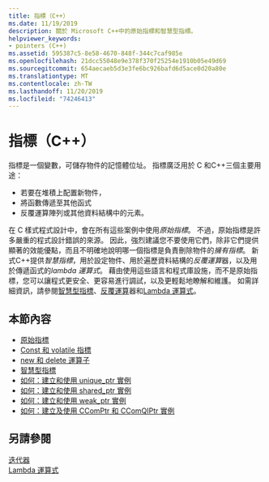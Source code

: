 ```yaml
---
title: 指標（C++）
ms.date: 11/19/2019
description: 關於 Microsoft C++中的原始指標和智慧型指標。
helpviewer_keywords:
- pointers (C++)
ms.assetid: 595387c5-8e58-4670-848f-344c7caf985e
ms.openlocfilehash: 21dcc55048e9e378f370f25254e1910b05e49d69
ms.sourcegitcommit: 654aecaeb5d3e3fe6bc926bafd6d5ace0d20a80e
ms.translationtype: MT
ms.contentlocale: zh-TW
ms.lasthandoff: 11/20/2019
ms.locfileid: "74246413"
---
```

# <a name="pointers-c"></a>指標（C++）

指標是一個變數，可儲存物件的記憶體位址。 指標廣泛用於 C 和C++三個主要用途：

- 若要在堆積上配置新物件，
- 將函數傳遞至其他函式
- 反覆運算陣列或其他資料結構中的元素。

在 C 樣式程式設計中，會在所有這些案例中使用*原始指標*。 不過，原始指標是許多嚴重的程式設計錯誤的來源。 因此，強烈建議您不要使用它們，除非它們提供顯著的效能優點，而且不明確地說明哪一個指標是負責刪除物件的*擁有指標*。 新式C++提供*智慧指標*，用於設定物件、用於遍歷資料結構的*反覆運算*器，以及用於傳遞函式的*lambda 運算式*。 藉由使用這些語言和程式庫設施，而不是原始指標，您可以讓程式更安全、更容易進行調試，以及更輕鬆地瞭解和維護。 如需詳細資訊，請參閱[智慧型指標](smart-pointers-modern-cpp.md)、[反覆運算](../standard-library/iterators.md)器和[Lambda 運算式](lambda-expressions-in-cpp.md)。

## <a name="in-this-section"></a>本節內容

- [原始指標](raw-pointers.md)
- [Const 和 volatile 指標](const-and-volatile-pointers.md)
- [new 和 delete 運算子](new-and-delete-operators.md)
- [智慧型指標](smart-pointers-modern-cpp.md)
- [如何：建立和使用 unique_ptr 實例](how-to-create-and-use-unique-ptr-instances.md)
- [如何：建立和使用 shared_ptr 實例](how-to-create-and-use-shared-ptr-instances.md)
- [如何：建立和使用 weak_ptr 實例](how-to-create-and-use-weak-ptr-instances.md)
- [如何：建立及使用 CComPtr 和 CComQIPtr 實例](how-to-create-and-use-ccomptr-and-ccomqiptr-instances.md)

## <a name="see-also"></a>另請參閱

[迭代器](../standard-library/iterators.md)</br>
[Lambda 運算式](lambda-expressions-in-cpp.md)
